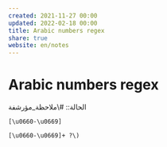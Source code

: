```yaml
---  
created: 2021-11-27 00:00  
updated: 2022-02-18 00:00  
title: Arabic numbers regex  
share: true  
website: en/notes  
---  
```

  
# Arabic numbers regex  
  
الحالة:: #\ملاحظة_مؤرشفة  
  
`[\u0660-\u0669]`  
  
`[\u0660-\u0669]+ ?\)`  
